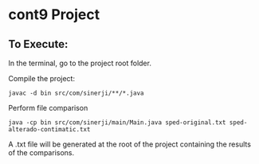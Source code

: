# cont9 Project

## To Execute:

In the terminal, go to the project root folder.

Compile the project:

```javac -d bin src/com/sinerji/**/*.java```

Perform file comparison

```java -cp bin src/com/sinerji/main/Main.java sped-original.txt sped-alterado-contimatic.txt```

A .txt file will be generated at the root of the project containing the results of the comparisons.
